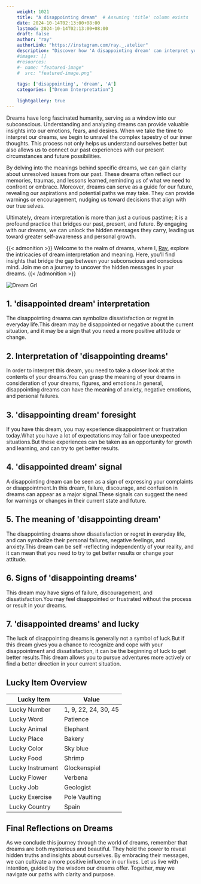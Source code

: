 ```yaml
---
    weight: 1021
    title: "A disappointing dream"  # Assuming 'title' column exists
    date: 2024-10-14T02:13:00+08:00
    lastmod: 2024-10-14T02:13:00+08:00
    draft: false
    author: "ray"
    authorLink: "https://instagram.com/ray._.atelier"
    description: "Discover how 'A disappointing dream' can interpret your future and uncover its significant meanings in your life."
    #images: []
    #resources:
    #- name: "featured-image"
    #  src: "featured-image.png"
    
    tags: ['disappointing', 'dream', 'A']
    categories: ["Dream Interpretation"]
    
    lightgallery: true
---
```

    
Dreams have long fascinated humanity, serving as a window into our subconscious. Understanding and analyzing dreams can provide valuable insights into our emotions, fears, and desires. When we take the time to interpret our dreams, we begin to unravel the complex tapestry of our inner thoughts. This process not only helps us understand ourselves better but also allows us to connect our past experiences with our present circumstances and future possibilities.

By delving into the meanings behind specific dreams, we can gain clarity about unresolved issues from our past. These dreams often reflect our memories, traumas, and lessons learned, reminding us of what we need to confront or embrace. Moreover, dreams can serve as a guide for our future, revealing our aspirations and potential paths we may take. They can provide warnings or encouragement, nudging us toward decisions that align with our true selves.

Ultimately, dream interpretation is more than just a curious pastime; it is a profound practice that bridges our past, present, and future. By engaging with our dreams, we can unlock the hidden messages they carry, leading us toward greater self-awareness and personal growth.

{{< admonition >}}
Welcome to the realm of dreams, where I, [Ray](https://instagram.com/ray._.atelier), explore the intricacies of dream interpretation and meaning. Here, you’ll find insights that bridge the gap between your subconscious and conscious mind. Join me on a journey to uncover the hidden messages in your dreams.
{{< /admonition >}}

![Dream Grl](https://cdn.pixabay.com/photo/2017/11/02/03/35/gothic-2910057_1280.jpg "Dream Grl")

## 1. 'disappointed dream' interpretation
The disappointing dreams can symbolize dissatisfaction or regret in everyday life.This dream may be disappointed or negative about the current situation, and it may be a sign that you need a more positive attitude or change.

## 2. Interpretation of 'disappointing dreams'
In order to interpret this dream, you need to take a closer look at the contents of your dreams.You can grasp the meaning of your dreams in consideration of your dreams, figures, and emotions.In general, disappointing dreams can have the meaning of anxiety, negative emotions, and personal failures.

## 3. 'disappointing dream' foresight
If you have this dream, you may experience disappointment or frustration today.What you have a lot of expectations may fail or face unexpected situations.But these experiences can be taken as an opportunity for growth and learning, and can try to get better results.

## 4. 'disappointed dream' signal
A disappointing dream can be seen as a sign of expressing your complaints or disappointment.In this dream, failure, discourage, and confusion in dreams can appear as a major signal.These signals can suggest the need for warnings or changes in their current state and future.

## 5. The meaning of 'disappointing dream'
The disappointing dreams show dissatisfaction or regret in everyday life, and can symbolize their personal failures, negative feelings, and anxiety.This dream can be self -reflecting independently of your reality, and it can mean that you need to try to get better results or change your attitude.

## 6. Signs of 'disappointing dreams'
This dream may have signs of failure, discouragement, and dissatisfaction.You may feel disappointed or frustrated without the process or result in your dreams.

## 7. 'disappointed dreams' and lucky
The luck of disappointing dreams is generally not a symbol of luck.But if this dream gives you a chance to recognize and cope with your disappointment and dissatisfaction, it can be the beginning of luck to get better results.This dream allows you to pursue adventures more actively or find a better direction in your current situation.

## Lucky Item Overview
| Lucky Item          | Value              |
|---------------|--------------------|
| Lucky Number        | 1, 9, 22, 24, 30, 45  |
| Lucky Word          | Patience |
| Lucky Animal        | Elephant |
| Lucky Place         | Bakery     |
| Lucky Color         | Sky blue     |
| Lucky Food          | Shrimp      |
| Lucky Instrument    | Glockenspiel |
| Lucky Flower        | Verbena    |
| Lucky Job           | Geologist       |
| Lucky Exercise      | Pole Vaulting  |
| Lucky Country       | Spain    |


##  Final Reflections on Dreams

As we conclude this journey through the world of dreams, remember that dreams are both mysterious and beautiful. They hold the power to reveal hidden truths and insights about ourselves. By embracing their messages, we can cultivate a more positive influence in our lives. Let us live with intention, guided by the wisdom our dreams offer. Together, may we navigate our paths with clarity and purpose.
